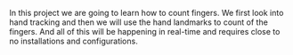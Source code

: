 In this project we are going to learn how to count fingers. We first look into hand tracking and then we will use the hand landmarks to count of the fingers. And all of this will be happening in real-time and requires close to no installations and configurations.
